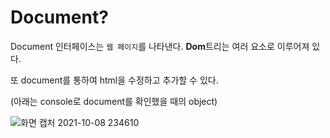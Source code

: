 # Document? 

Document 인터페이스는 `웹 페이지`를 나타낸다. **Dom**트리는 여러 요소로 이루어져 있다. 

또 document를 통하여 html을 수정하고 추가할 수 있다. 

(아래는 console로 document를 확인했을 때의 object)

![화면 캡처 2021-10-08 234610](https://user-images.githubusercontent.com/68775082/136577292-aad56854-c954-4f91-aca3-240741e7fdd6.png)

